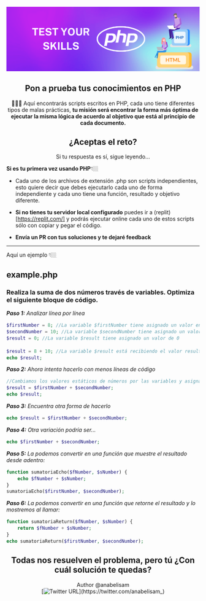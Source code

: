 ![header](https://github.com/anabelisam/modularization-exercices-php/blob/main/assets/header.png)

<div align="center">

## Pon a prueba tus conocimientos en PHP

💁🏻‍♀️ Aquí encontrarás scripts escritos en PHP, cada uno tiene diferentes tipos de malas prácticas, **tu misión será encontrar la forma más óptima de ejecutar la misma lógica de acuerdo al objetivo que está al principio de cada documento.**

## ¿Aceptas el reto?
Si tu respuesta es sí, sigue leyendo...

</div>

**Si es tu primera vez usando PHP**👇🏼
- Cada uno de los archivos de extensión .php son scripts independientes, esto quiere decir que debes ejecutarlo cada uno de forma independiente y cada uno tiene una función, resultado y objetivo diferente.

- **Si no tienes tu servidor local configurado** puedes ir a (replit)[https://replit.com/] y podrás ejecutar online cada uno de estos scripts sólo con copiar y pegar el código.

- **Envía un PR con tus soluciones y te dejaré feedback**

---
Aquí un ejemplo 👇🏼
## example.php

### Realiza la suma de dos números través de variables. Optimiza el siguiente bloque de código.

_**Paso 1:** Analizar línea por línea_
```php
$firstNumber = 8; //La variable $firstNumber tiene asignado un valor entero de 8
$secondNumber = 10; //La variable $secondNumber tiene asignado un valor entero de 10
$result = 0; //La variable $result tiene asignado un valor de 0

$result = 8 + 10; //La variable $result está recibiendo el valor resultante de la suma del número 8 + 10, pero no está usando las variables
echo $result;
```
_**Paso 2:** Ahora intenta hacerlo con menos líneas de código_
```php
//Cambiamos los valores estáticos de números por las variables y asignamos el valor resultante a $result
$result = $firstNumber + $secondNumber;
echo $result;
```
_**Paso 3:** Encuentra otra forma de hacerlo_
```php
echo $result = $firstNumber + $secondNumber;
```

_**Paso 4:** Otra variación podría ser..._
```php
echo $firstNumber + $secondNumber;
```
_**Paso 5:** La podemos convertir en una función que muestre el resultado desde adentro:_
```php
function sumatoriaEcho($fNumber, $sNumber) {
    echo $fNumber + $sNumber;
}
sumatoriaEcho($firstNumber, $secondNumber);
```
_**Paso 6:** La podemos convertir en una función que retorne el resultado y lo mostremos al llamar:_
```php
function sumatoriaReturn($fNumber, $sNumber) {
    return $fNumber + $sNumber;
}
echo sumatoriaReturn($firstNumber, $secondNumber);
```

<div align="center">

## Todas nos resuelven el problema, pero tú ¿Con cuál solución te quedas?

Author @anabelisam <br>
[![Twitter URL](https://img.shields.io/twitter/url/https/twitter.com/anabelisam_.svg?style=social&label=Follow%20%40anabelisam_)](https://twitter.com/anabelisam_)
</div>
